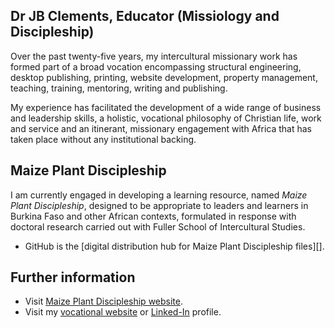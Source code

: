 ## Dr JB Clements, Educator (Missiology and Discipleship)

Over the past twenty-five years, my intercultural missionary work has formed part of a broad vocation encompassing structural engineering, desktop publishing, printing, website development, property management, teaching, training, mentoring, writing and publishing.

My experience has facilitated the development of a wide range of business and leadership skills, a holistic, vocational philosophy of Christian life, work and service and an itinerant, missionary engagement with Africa that has taken place without any institutional backing.

## Maize Plant Discipleship

I am currently engaged in developing a learning resource, named *Maize Plant Discipleship*, designed to be appropriate to leaders and learners in Burkina Faso and other African contexts, formulated in response with doctoral research carried out with Fuller School of Intercultural Studies.

- GitHub is the [digital distribution hub for Maize Plant Discipleship files][].

##  Further information

- Visit [Maize Plant Discipleship website][].
- Visit my [vocational website][] or [Linked-In][] profile.


[Maize Plant Discipleship website]: http://maizeplantdiscipleship.wordpress.com
[vocational website]: http://jbclements.wordpress.com/
[Linked-In]: http://uk.linkedin.com/in/jbclements/
[@johnbrc]: http://johnbrc.github.io
[digital distribution hub for MPD files]: http://johnbrc.github.io/MPD-Distribution/
